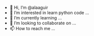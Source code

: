 - 👋 Hi, I’m @alaaguir
- 👀 I’m interested in learn python code ...
- 🌱 I’m currently learning ...
- 💞️ I’m looking to collaborate on ...
- 📫 How to reach me ...

<!---
alaaguir/alaaguir is a ✨ special ✨ repository because its `README.md` (this file) appears on your GitHub profile.
You can click the Preview link to take a look at your changes.
--->
